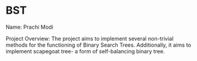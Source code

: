 # BST

Name: Prachi Modi

Project Overview: The project aims to implement several non-trivial methods for the functioning of Binary Search Trees. Additionally, it aims to implement scapegoat tree- a form of self-balancing binary tree.

